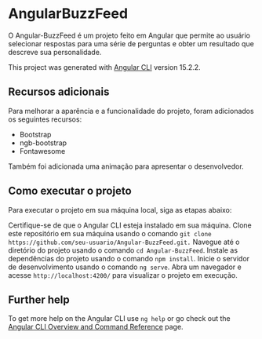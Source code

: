 # AngularBuzzFeed

O Angular-BuzzFeed é um projeto feito em Angular que permite ao usuário selecionar respostas para uma série de perguntas e obter um resultado que descreve sua personalidade.

This project was generated with [Angular CLI](https://github.com/angular/angular-cli) version 15.2.2.

## Recursos adicionais
Para melhorar a aparência e a funcionalidade do projeto, foram adicionados os seguintes recursos:

* Bootstrap
* ngb-bootstrap
* Fontawesome

Também foi adicionada uma animação para apresentar o desenvolvedor.

## Como executar o projeto

Para executar o projeto em sua máquina local, siga as etapas abaixo:

Certifique-se de que o Angular CLI esteja instalado em sua máquina.
Clone este repositório em sua máquina usando o comando `git clone https://github.com/seu-usuario/Angular-BuzzFeed.git.`
Navegue até o diretório do projeto usando o comando `cd Angular-BuzzFeed`.
Instale as dependências do projeto usando o comando `npm install`.
Inicie o servidor de desenvolvimento usando o comando `ng serve`.
Abra um navegador e acesse `http://localhost:4200/` para visualizar o projeto em execução.

## Further help

To get more help on the Angular CLI use `ng help` or go check out the [Angular CLI Overview and Command Reference](https://angular.io/cli) page.
